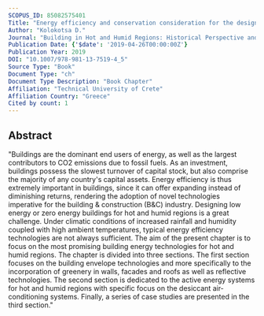 ```yaml
---
SCOPUS_ID: 85082575401
Title: "Energy efficiency and conservation consideration for the design of buildings for hot and humid regions"
Author: "Kolokotsa D."
Journal: "Building in Hot and Humid Regions: Historical Perspective and Technological Advances"
Publication Date: {'$date': '2019-04-26T00:00:00Z'}
Publication Year: 2019
DOI: "10.1007/978-981-13-7519-4_5"
Source Type: "Book"
Document Type: "ch"
Document Type Description: "Book Chapter"
Affiliation: "Technical University of Crete"
Affiliation Country: "Greece"
Cited by count: 1
---
```


## Abstract
"Buildings are the dominant end users of energy, as well as the largest contributors to CO2 emissions due to fossil fuels. As an investment, buildings possess the slowest turnover of capital stock, but also comprise the majority of any country's capital assets. Energy efficiency is thus extremely important in buildings, since it can offer expanding instead of diminishing returns, rendering the adoption of novel technologies imperative for the building & construction (B&C) industry. Designing low energy or zero energy buildings for hot and humid regions is a great challenge. Under climatic conditions of increased rainfall and humidity coupled with high ambient temperatures, typical energy efficiency technologies are not always sufficient. The aim of the present chapter is to focus on the most promising building energy technologies for hot and humid regions. The chapter is divided into three sections. The first section focuses on the building envelope technologies and more specifically to the incorporation of greenery in walls, facades and roofs as well as reflective technologies. The second section is dedicated to the active energy systems for hot and humid regions with specific focus on the desiccant air-conditioning systems. Finally, a series of case studies are presented in the third section."
